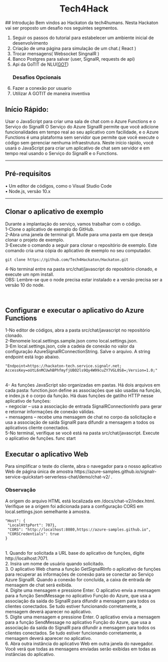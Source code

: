 <h1 align="center">Tech4Hack</h1>
## Introdução
Bem vindos ao Hackaton da tech4humans. Nesta Hackaton vai ser proposto um desafio nos seguintes segmentos.
<ol>
    <li>Seguir os passos do tutorial para estabelecer um ambiente inicial de desenvolvimento</li>
    <li>Criação de uma página para simulação de um chat.( React )</li>
    <li>Trocar mensagens( Websocket SingnalR )</li>
    <li>Banco Postgres para salvar (user, SignalR, requests de api)</li>
    <li>Api da GoTIT de NLU(<a href="https://www.gotit.ai/">GOT</a>)</li>
    <h3>Desafios Opcionais</h3>
    <li>Fazer a conexão por usuario</li>
    <li>Utilizar A GOTIT de maneira inventiva</li>
</ol>
    
## Início Rápido:
Usar o JavaScript para criar uma sala de chat com o Azure Functions e o Serviço do SignalR
O Serviço do Azure SignalR permite que você adicione funcionalidades em tempo real ao seu aplicativo com 
facilidade, e o Azure Functions é uma plataforma sem servidor que permite que você execute o código sem 
gerenciar nenhuma infraestrutura. Neste início rápido, você usará o JavaScript para criar um aplicativo 
de chat sem servidor e em tempo real usando o Serviço do SignalR e o Functions.
<hr></hr>
<h2>Pré-requisitos</h2>
    • Um editor de códigos, como o Visual Studio Code <br>
    • Node.js, versão 10.x
<hr></hr>      
      <h2>Clonar o aplicativo de exemplo</h2>
      Durante a implantação do serviço, vamos trabalhar com o código. <br>
    1-Clone o aplicativo de exemplo do GitHub. <br>
    2-Abra uma janela de terminal git. Mude para uma pasta em que deseja clonar o projeto de exemplo.<br>
    3-Execute o comando a seguir para clonar o repositório de exemplo. Este comando cria uma cópia do aplicativo de exemplo no seu computador.<br>
    
    git clone https://github.com/Tech4Hackaton/Hackaton.git
    
   4-No terminal entre na pasta src/chat/javascript do repositório clonado, e execute um npm install.<br>
    OBS: Lembre-se que o node precisa estar instalado e a versão precisa ser a versão 10 do node.<br>      

<br><h2>Configurar e executar o aplicativo do Azure Functions</h2>
    1-No editor de códigos, abra a pasta src/chat/javascript no repositório clonado.<br>
    2-Renomeie local.settings.sample.json como local.settings.json.<br>
    3-Em local.settings.json, cole a cadeia de conexão no valor da configuração AzureSignalRConnectionString. Salve o arquivo. 
    A string endpoint está logo abaixo.<br>
    
    "Endpoint=https://hackaton-tech.service.signalr.net; AccessKey=oUtL6nMCUwhBPhfmyfjUBO2ls9Qy4W99cuZY7VGL0S8=;Version=1.0;"
   <br>4- As funções JavaScript são organizadas em pastas. Há dois arquivos em cada pasta: function.json define as associações que são usadas na função, e index.js é o corpo da função. Há duas funções de gatilho HTTP nesse aplicativo de funções:
  <br>◦ negociar – usa a associação de entrada SignalRConnectionInfo para gerar e retornar informações de conexão válidas.
  <br>◦ mensagens – recebe uma mensagem de chat no corpo da solicitação e usa a associação de saída SignalR para difundir a mensagem a todos os aplicativos cliente conectados.
  <br>5-No terminal, verifique se você está na pasta src/chat/javascript. Execute o aplicativo de funções.
func start

<h2>Executar o aplicativo Web</h2>
Para simplificar o teste do cliente, abra o navegador para o nosso aplicativo Web de página única de amostra https://azure-samples.github.io/signalr-service-quickstart-serverless-chat/demo/chat-v2/ .<br>
<h3>Observação</h3>
A origem do arquivo HTML está localizada em /docs/chat-v2/index.html. 
<br>Verifique se a origem foi adicionada para a configuração CORS em local.settings.json semelhante à amostra.<br>

    "Host": {
     "LocalHttpPort": 7071,
     "CORS": "http://localhost:8080,https://azure-samples.github.io",
     "CORSCredentials": true
    }
<br>
1. Quando for solicitada a URL base do aplicativo de funções, digite http://localhost:7071.<br>
2. Insira um nome de usuário quando solicitado.<br>
3. O aplicativo Web chama a função GetSignalRInfo o aplicativo de funções para recuperar as informações de conexão para se conectar ao Serviço Azure SignalR. Quando a conexão for concluída, a caixa de entrada de mensagem de chat será exibida.<br>
4. Digite uma mensagem e pressione Enter. O aplicativo envia a mensagem para a função SendMessage no aplicativo Função do Azure, que usa a associação da saída do SignalR para difundir a mensagem para todos os clientes conectados. Se tudo estiver funcionando corretamente, a mensagem deverá aparecer no aplicativo.<br>
5. Digite uma mensagem e pressione Enter. O aplicativo envia a mensagem para a função SendMessage no aplicativo Função do Azure, que usa a associação da saída do SignalR para difundir a mensagem para todos os clientes conectados. Se tudo estiver funcionando corretamente, a mensagem deverá aparecer no aplicativo.<br>
6. Abra outra instância do aplicativo Web em outra janela do navegador. Você verá que todas as mensagens enviadas serão exibidas em todas as instâncias do aplicativo.<br>
